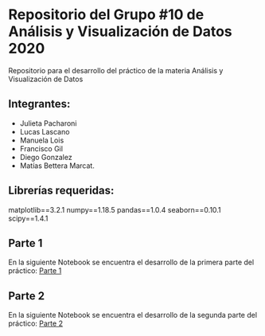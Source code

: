 # Repositorio del Grupo #10 de Análisis y Visualización de Datos 2020
Repositorio para el desarrollo del práctico de la materia Análisis y Visualización de Datos
## Integrantes:
 * Julieta Pacharoni
 * Lucas Lascano
 * Manuela Lois
 * Francisco Gil
 * Diego Gonzalez 
 * Matías Bettera Marcat.

## Librerías requeridas:
matplotlib==3.2.1
numpy==1.18.5
pandas==1.0.4
seaborn==0.10.1
scipy==1.4.1

## Parte 1 
En la siguiente Notebook se encuentra el desarrollo de la primera parte del práctico:
 [Parte 1](AyV_Grupo10/practico.ipnb)


## Parte 2 
En la siguiente Notebook se encuentra el desarrollo de la segunda parte del práctico:
[Parte 2](AyV_Grupo10/practico.ipnb)
